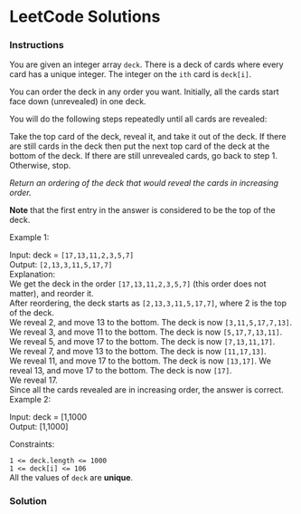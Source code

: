 # LeetCode Solutions

### **Instructions**

You are given an integer array ```deck```. There is a deck of cards where every card has a unique integer. The integer on the ```ith``` card is ```deck[i]```.

You can order the deck in any order you want. Initially, all the cards start face down (unrevealed) in one deck.

You will do the following steps repeatedly until all cards are revealed:

Take the top card of the deck, reveal it, and take it out of the deck.
If there are still cards in the deck then put the next top card of the deck at the bottom of the deck.
If there are still unrevealed cards, go back to step 1. Otherwise, stop.  

*Return an ordering of the deck that would reveal the cards in increasing order.*

**Note** that the first entry in the answer is considered to be the top of the deck.

 

Example 1:

Input: deck = ```[17,13,11,2,3,5,7]```   
Output: ```[2,13,3,11,5,17,7]```   
Explanation:    
We get the deck in the order ```[17,13,11,2,3,5,7]``` (this order does not matter), and reorder it.   
After reordering, the deck starts as ```[2,13,3,11,5,17,7]```, where 2 is the top of the deck.   
We reveal 2, and move 13 to the bottom.  The deck is now ```[3,11,5,17,7,13]```.  
We reveal 3, and move 11 to the bottom.  The deck is now ```[5,17,7,13,11]```.  
We reveal 5, and move 17 to the bottom.  The deck is now ```[7,13,11,17]```.  
We reveal 7, and move 13 to the bottom.  The deck is now ```[11,17,13]```.  
We reveal 11, and move 17 to the bottom.  The deck is now ```[13,17]```. 
We reveal 13, and move 17 to the bottom.  The deck is now ```[17]```.  
We reveal 17.  
Since all the cards revealed are in increasing order, the answer is correct.  
Example 2:  

Input: deck = [1,1000   
Output: [1,1000]   
 

Constraints:  

```1 <= deck.length <= 1000```   
```1 <= deck[i] <= 106```    
All the values of ```deck``` are **unique**.

### **Solution**

